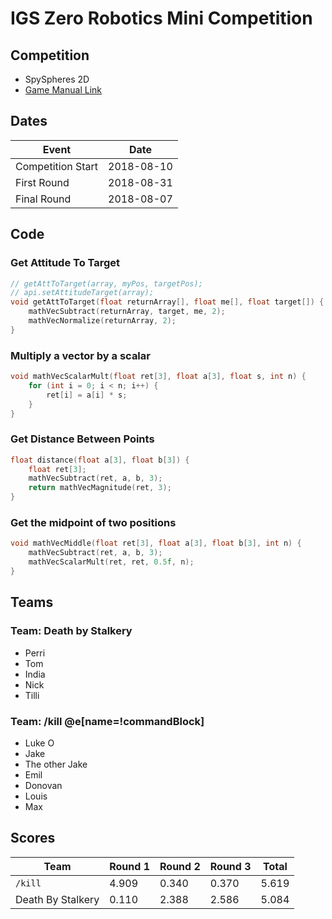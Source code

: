# IGS Zero Robotics Mini Competition

## Competition
 
 - SpySpheres 2D
 - [Game Manual Link](http://static.zerorobotics.mit.edu/docs/hs/3DManualZRHS2015.pdf)

## Dates

Event | Date
---|---
Competition Start | 2018-08-10
First Round | 2018-08-31
Final Round | 2018-08-07

## Code

### Get Attitude To Target

```c
// getAttToTarget(array, myPos, targetPos);
// api.setAttitudeTarget(array);
void getAttToTarget(float returnArray[], float me[], float target[]) {
    mathVecSubtract(returnArray, target, me, 2);
    mathVecNormalize(returnArray, 2);
}
```

### Multiply a vector by a scalar
```c
void mathVecScalarMult(float ret[3], float a[3], float s, int n) {
    for (int i = 0; i < n; i++) {
        ret[i] = a[i] * s;
    }
}
```

### Get Distance Between Points

```c
float distance(float a[3], float b[3]) {
    float ret[3];
    mathVecSubtract(ret, a, b, 3);
    return mathVecMagnitude(ret, 3);
}
```

### Get the midpoint of two positions

```c
void mathVecMiddle(float ret[3], float a[3], float b[3], int n) {
    mathVecSubtract(ret, a, b, 3);
    mathVecScalarMult(ret, ret, 0.5f, n);
}
```


## Teams

### Team: Death by Stalkery

 - Perri
 - Tom
 - India
 - Nick
 - Tilli

### Team: /kill @e[name=!commandBlock]

 - Luke O
 - Jake
 - The other Jake
 - Emil
 - Donovan
 - Louis
 - Max

## Scores

Team              | Round 1 | Round 2 | Round 3 | Total
---               | ---     | ---     | ---     | ---
`/kill`           | 4.909   | 0.340   | 0.370   | 5.619
Death By Stalkery | 0.110   | 2.388   | 2.586   | 5.084



